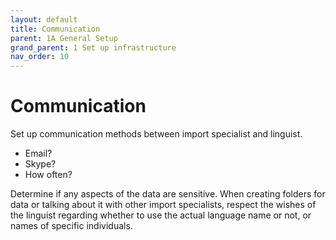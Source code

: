 ```yaml
---
layout: default
title: Communication
parent: 1A General Setup
grand_parent: 1 Set up infrastructure
nav_order: 10
---
```

# Communication

Set up communication methods between import specialist and linguist.
  - Email?
  - Skype?
  - How often?

Determine if any aspects of the data are sensitive.  When creating folders for data or talking about it with other import specialists, respect the wishes of the linguist regarding whether to use the actual language name or not, or names of specific individuals.
